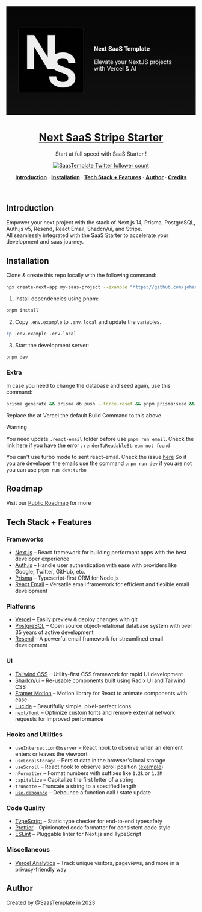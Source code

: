 <a href="https://next-saas-template.vercel.app">
  <img alt="SaaS Starter" src="public/og.jpg" />
  <h1 align="center">Next SaaS Stripe Starter</h1>
</a>

<p align="center">
  Start at full speed with SaaS Starter !
</p>

<p align="center">
  <a href="https://twitter.com/SaasTemplate">
    <img src="https://img.shields.io/twitter/follow/SaasTemplate?style=flat&label=SaasTemplate&logo=twitter&color=0bf&logoColor=fff" alt="SaasTemplate Twitter follower count" />
  </a>
</p>

<p align="center">
  <a href="#introduction"><strong>Introduction</strong></a> ·
  <a href="#installation"><strong>Installation</strong></a> ·
  <a href="#tech-stack--features"><strong>Tech Stack + Features</strong></a> ·
  <a href="#author"><strong>Author</strong></a> ·
  <a href="#credits"><strong>Credits</strong></a>
</p>
<br/>

## Introduction

Empower your next project with the stack of Next.js 14, Prisma, PostgreSQL, Auth.js v5, Resend, React Email, Shadcn/ui, and Stripe.
<br/>
All seamlessly integrated with the SaaS Starter to accelerate your development and saas journey.

## Installation

Clone & create this repo locally with the following command:

```bash
npx create-next-app my-saas-project --example "https://github.com/johanguse/next-saas-template"
```

1. Install dependencies using pnpm:

```sh
pnpm install
```

2. Copy `.env.example` to `.env.local` and update the variables.

```sh
cp .env.example .env.local
```

3. Start the development server:

```sh
pnpm dev
```

### Extra

In case you need to change the database and seed again, use this command:

```sh
prisma generate && prisma db push --force-reset && pnpm prisma:seed && next build
```

Replace the at Vercel the default Build Command to this above

> [!WARNING]  
> You need update `.react-email` folder before use `pnpm run email`. Check the link [here](https://github.com/resend/react-email/issues/868#issuecomment-1828411325) if you have the error : `renderToReadableStream not found`
>
> You can't use turbo mode to sent react-email. Check the issue [here](https://github.com/resend/resend-node/issues/258)
> So if you are developer the emails use the command `pnpm run dev` if you are not you can use `pnpm run dev:turbo`

## Roadmap

Visit our [Public Roadmap](https://bit.ly/48LTNin) for more

## Tech Stack + Features

### Frameworks

- [Next.js](https://nextjs.org/) – React framework for building performant apps with the best developer experience
- [Auth.js](https://authjs.dev/) – Handle user authentication with ease with providers like Google, Twitter, GitHub, etc.
- [Prisma](https://www.prisma.io/) – Typescript-first ORM for Node.js
- [React Email](https://react.email/) – Versatile email framework for efficient and flexible email development

### Platforms

- [Vercel](https://vercel.com/) – Easily preview & deploy changes with git
- [PostgreSQL](https://www.postgresql.org/) – Open source object-relational database system with over 35 years of active development
- [Resend](https://resend.com/) – A powerful email framework for streamlined email development

### UI

- [Tailwind CSS](https://tailwindcss.com/) – Utility-first CSS framework for rapid UI development
- [Shadcn/ui](https://ui.shadcn.com/) – Re-usable components built using Radix UI and Tailwind CSS
- [Framer Motion](https://framer.com/motion) – Motion library for React to animate components with ease
- [Lucide](https://lucide.dev/) – Beautifully simple, pixel-perfect icons
- [`next/font`](https://nextjs.org/docs/basic-features/font-optimization) – Optimize custom fonts and remove external network requests for improved performance

### Hooks and Utilities

- `useIntersectionObserver` – React hook to observe when an element enters or leaves the viewport
- `useLocalStorage` – Persist data in the browser's local storage
- `useScroll` – React hook to observe scroll position ([example](https://github.com/johanguse/precedent/blob/main/components/layout/navbar.tsx#L12))
- `nFormatter` – Format numbers with suffixes like `1.2k` or `1.2M`
- `capitalize` – Capitalize the first letter of a string
- `truncate` – Truncate a string to a specified length
- [`use-debounce`](https://www.npmjs.com/package/use-debounce) – Debounce a function call / state update

### Code Quality

- [TypeScript](https://www.typescriptlang.org/) – Static type checker for end-to-end typesafety
- [Prettier](https://prettier.io/) – Opinionated code formatter for consistent code style
- [ESLint](https://eslint.org/) – Pluggable linter for Next.js and TypeScript

### Miscellaneous

- [Vercel Analytics](https://vercel.com/analytics) – Track unique visitors, pageviews, and more in a privacy-friendly way

## Author

Created by [@SaasTemplate](https://twitter.com/SaasTemplate) in 2023
